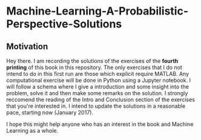 # Machine-Learning-A-Probabilistic-Perspective-Solutions

## Motivation

Hey there. I am recording the solutions of the exercises of the **fourth printing** of this book in this repository. The only exercises that I do not intend to do in this first run are those which explicit require MATLAB. Any computational exercise will be done in Python using a Jupyter notebook. I will follow a schema where I give a introduction and some insight into the problem, solve it and then make some remarks on the solution. I strongly reccomend the reading of the Intro and Conclusion section of the exercises that you're interested in. I intend to update the solutions in a reasonable pace, starting now (January 2017). 

I hope this might help anyone who has an interest in the book and Machine Learning as a whole.
